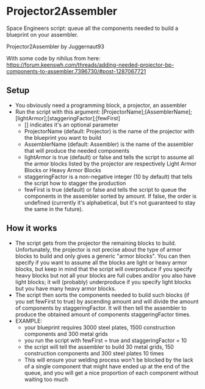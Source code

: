 # Projector2Assembler
Space Engineers script: queue all the components needed to build a blueprint on your assembler.

Projector2Assembler by Juggernaut93

With some code by nihilus from here:
https://forum.keenswh.com/threads/adding-needed-projector-bp-components-to-assembler.7396730/#post-1287067721

## Setup
   - You obviously need a programming block, a projector, an assembler
   - Run the script with this argument: [ProjectorName];[AssemblerName];[lightArmor];[staggeringFactor];[fewFirst]
       - [] indicates it's an optional parameter
       - ProjectorName (default: Projector) is the name of the projector with the blueprint you want to build
       - AssemblerName (default: Assembler) is the name of the assembler that will produce the needed components
       - lightArmor is true (default) or false and tells the script to assume all the armor blocks listed by
           the projector are respectively Light Armor Blocks or Heavy Armor Blocks
       - staggeringFactor is a non-negative integer (10 by default) that tells the script how to stagger the
           production
       - fewFirst is true (default) or false and tells the script to queue the components in the assembler
           sorted by amount. If false, the order is undefined (currently it's alphabetical, but it's not
           guaranteed to stay the same in the future).

## How it works
   - The script gets from the projector the remaining blocks to build. Unfortunately, the projector is not
       precise about the type of armor blocks to build and only gives a generic "armor blocks". You can then
       specify if you want to assume all the blocks are light or heavy armor blocks, but keep in mind that
       the script will overproduce if you specify heavy blocks but not all your blocks are full cubes and/or
       you also have light blocks; it will (probably) underproduce if you specify light blocks but you have
       many heavy armor blocks.
   - The script then sorts the components needed to build such blocks (if you set fewFirst to true) by
       ascending amount and will divide the amount of components by staggeringFactor. It will then tell the
       assembler to produce the obtained amount of components staggeringFactor times.
   - EXAMPLE:
       - your blueprint requires 3000 steel plates, 1500 construction components and 300 metal grids
       - you run the script with fewFirst = true and staggeringFactor = 10
       - the script will tell the assembler to build 30 metal grids, 150 construction components and
         300 steel plates 10 times
       - This will ensure your welding process won't be blocked by the lack of a single component
         that might have ended up at the end of the queue, and you will get a nice proportion of each
         component without waiting too much
